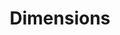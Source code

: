 ---
layout: default
bigquery: https://console.cloud.google.com/bigquery?p=covid-19-dimensions-ai&page=table&d=data&t=publications
contributors: Digital Science, https://www.digital-science.com/
cost: Free for personal, non-commercial use.
description: Dimensions contains more than 100 million publications, ranging from
  articles published in scholarly journals, books and book chapters, to preprints
  and conference proceedings. All publications are contextualized with linked data
  sets, funding, publications, patents, clinical trials, and policy documents. You
  can also view associated categories, funders, institutions, and researcher profiles.
documentation: https://docs.dimensions.ai/bigquery/index.html
last_edit: 04/05/2022, 13:32:26
location: https://www.dimensions.ai/products/free/
maintained_by: Digital Science, https://www.digital-science.com/
schema_fields:
- associated_publication_pmid
- language
- subtitles
- granted_year
- funder_countries
- doi
- researcher_ids
- start_date
- publication_date
- date_normal
- relationships
- concepts
- date_inserted
- category_rcdc
- current_assignee_countries
- id
- isbn
- funding_jpy
- funding_usd
- conditions
- category_icrp_cso
- assignee_countries
- end_year
- repository_url
- registry
- filing_year
- original_assignee
- issue
- funder_org_state_codes
- grant_number
- metrics
- granted_date
- reference_ids
- date_imported_gbq
- brief_title
- original_title
- funding_gbp
- kind
- category_hrcs_hc
- acknowledgements
- funder_orgs
- volume
- funder_org
- category_hra
- funding_eur
- funding_nzd
- funding_chf
- repository_name
- category_sdg
- parent_id
- source_id
- email_address
- patent_ids
- open_access_categories
- research_org_city_names
- acronyms
- associated_publication_arxiv_id
- authors
- linkout
- repository_id
- altmetrics
- end_date
- original_assignee_countries
- legal_status
- proceedings_title
- cpc
- wikipedia_url
- application_number
- family_members_ids
- name
- date
- established
- citations
- funding_currency
- acronym
- pages
- arxiv_id
- active_years
- original_assignee_orgs
- ipcr
- mesh_terms
- gender
- license
- publication_ids
- links
- funding_cny
- start_year
- funder_org_acronyms
- priority_date
- category_hrcs_rac
- research_org_state_codes
- funder_org_countries
- expiration_year
- embargo_date
- associated_publication_id
- date_print
- pmcid
- expiration_date
- organisation_details
- clinical_trial_ids
- research_org_countries
- resulting_publication_ids
- types
- citations_count
- abstract
- book_series_title
- book_title
- family_id
- date_modified
- external_ids
- associated_publication_doi
- research_org_country_names
- journal_lists
- category_bra
- research_org_cities
- address
- current_assignee_orgs
- resulting_publication_doi
- foa_number
- date_online
- legal_events
- filing_date
- categories
- funder_org_cities
- journal
- filing_status
- aliases
- original_abstract
- publisher
- family_count
- category_uoa
- description
- priority_year
- associated_grant_ids
- status
- funding_aud
- funding_amount
- current_assignee
- phase
- eisbn
- editors
- research_org_state_names
- year
- inventor_names
- investigators
- cited_by_ids
- funding_details
- category_icrp_ct
- labels
- pmid
- conference
- jurisdiction
- title
- created_date
- supporting_grant_ids
- research_orgs
- funding_cad
- publication_year
- mesh_headings
- open_access_categories_v2
- assignee_orgs
- type
- interventions
- citation_string
- category_for
shortname: dimensions
tags:
- scholarly literature
- patents
- funding
- clinical trials
- academic profiles
terms_of_use: 'Use of both the Dimensions COVID-19 dataset and full Dimensions dataset
  are subject to the Dimensions Terms of use: https://www.dimensions.ai/policies-terms-legal '
title: Dimensions
uuid: dcff88bd-fe6b-4fdb-8159-809bf9d7bc1c
---
